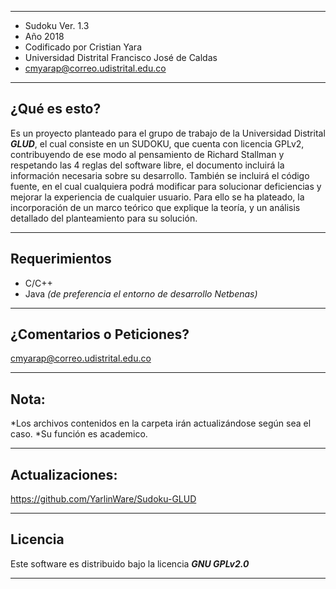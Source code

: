 *************************************************  ******************
* Sudoku Ver. 1.3
* Año 2018
* Codificado por Cristian Yara 
* Universidad Distrital Francisco José de Caldas 
* cmyarap@correo.udistrital.edu.co 
*************************************************  ******************

¿Qué es esto?
-------------

Es un proyecto planteado para el grupo de trabajo de la Universidad Distrital **_GLUD_**, el cual consiste en un SUDOKU, que cuenta con licencia GPLv2, contribuyendo de ese modo al pensamiento de Richard Stallman y respetando las 4 reglas del software libre, el documento incluirá la información necesaria sobre su desarrollo. También se incluirá el código fuente, en el cual cualquiera podrá modificar para solucionar deficiencias y mejorar la experiencia de cualquier usuario. 
Para ello se ha plateado, la incorporación de un marco teórico que explique la teoría, y un análisis detallado del planteamiento para su solución.

-------------


## Requerimientos

+ C/C++
+ Java _(de preferencia el entorno de desarrollo Netbenas)_
------------------------

¿Comentarios o Peticiones?
------------------------

cmyarap@correo.udistrital.edu.co

------------------------

Nota:
--------

*Los archivos contenidos en la carpeta irán actualizándose según sea el caso.
*Su función es academico.

-------


Actualizaciones:
--------

https://github.com/YarlinWare/Sudoku-GLUD

-------
## Licencia ##

Este software es distribuido bajo la licencia **_GNU GPLv2.0_**

-------


